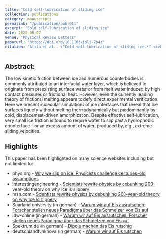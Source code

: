 ```yaml
---
title: "Cold self-lubrication of sliding ice"
collection: publications
category: manuscripts
permalink: "/publication/pub-011"
excerpt: "Cold self-lubrication of sliding ice"
date: 2025-08-07
venue: "Physical Review Letters"
paperurl: "https://doi.org/10.1103/1plj-7p4z"
citation: "Atila et al.. \"Cold self-lubrication of sliding ice.\" <i>Physical Review Letters</i>. (2025)."
---
```


## Abstract: 
The low kinetic friction between ice and numerous counterbodies is commonly attributed to an interfacial water layer, which is believed to originate from preexisting surface water or from melt water induced by high contact pressures or frictional heat. However, even the currently leading theory of frictional melting appears to defy direct experimental verification. Here we present molecular simulations of ice interfaces that reveal that ice surfaces liquefy without melting thermodynamically but predominantly by cold, displacement-driven amorphization. Despite effective self-lubrication, very small ice friction is found to require water to slip past a hydrophobic counterface—or an excess amount of water, produced by, e.g., extreme sliding velocities.


## Highlights 
This paper has been highlighted on many science websites including but not limited to:
- phys.org - [Why we slip on ice: Physicists challenge centuries-old assumptions](https://phys.org/news/2025-09-ice-physicists-centuries-assumptions.html)
- interestingengineering - [Scientists rewrite physics by debunking 200-year-old theory on why ice is slippery](https://interestingengineering.com/science/why-ice-is-slippery)
- msn.com - [Scientists rewrite physics by debunking 200-year-old theory on why ice is slippery](https://www.msn.com/en-us/news/technology/scientists-rewrite-physics-by-debunking-200-year-old-theory-on-why-ice-is-slippery/ar-AA1LXpLQ?ocid=Peregrine)
- Saarland university (in german) - [Warum wir auf Eis ausrutschen: Forscher stellen neues Paradigma über das Schmelzen von Eis auf](https://www.uni-saarland.de/aktuell/eis-oberflaeche-rutschen-schmelzen-39295.html)
- idw-online (in german) - [Warum wir auf Eis ausrutschen: Forscher stellen neues Paradigma über das Schmelzen von Eis auf](https://idw-online.de/de/news857308)
- Spektrum.de (in german) - [Dipole machen das Eis rutschig](https://www.spektrum.de/news/materialphysik-dipole-machen-das-eis-rutschig/2285206)
- deutschlandfunknova (in german) - [Warum wir auf Eis rutschen](https://www.deutschlandfunknova.de/nachrichten/physik-warum-wir-auf-eis-ausrutschen)